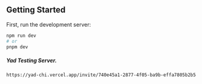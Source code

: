 ## Getting Started

First, run the development server:

```bash
npm run dev
# or
pnpm dev
```

##### Yad Testing Server.
```
https://yad-chi.vercel.app/invite/740e45a1-2877-4f05-ba9b-effa7805b2b5
```
